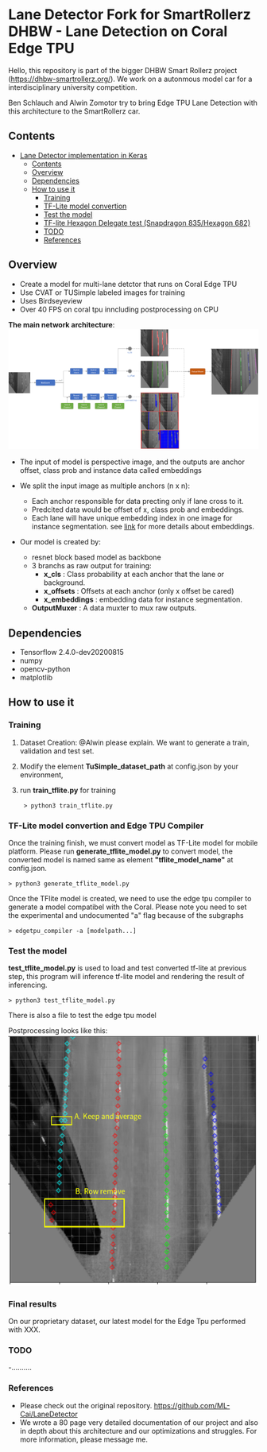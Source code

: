 # Lane Detector Fork for SmartRollerz DHBW - Lane Detection on Coral Edge TPU

Hello,
this repository is part of the bigger DHBW Smart Rollerz project (https://dhbw-smartrollerz.org/). We work on a autonmous model car for a interdisciplinary university competition. 

Ben Schlauch and Alwin Zomotor try to bring Edge TPU Lane Detection with this architecture to the SmartRollerz car. 



## Contents
- [Lane Detector implementation in Keras](#lane-detector-implementation-in-keras)
  - [Contents](#contents)
  - [Overview](#overview)
  - [Dependencies](#dependencies)
  - [How to use it](#how-to-use-it)
    - [Training](#training)
    - [TF-Lite model convertion](#tf-lite-model-convertion)
    - [Test the model](#test-the-model)
    - [TF-lite Hexagon Delegate test (Snapdragon 835/Hexagon 682)](#tf-lite-hexagon-delegate-test-snapdragon-835hexagon-682)
    - [TODO](#todo)
    - [References](#references)


## Overview
- Create a model for multi-lane detctor that runs on Coral Edge TPU
- Use CVAT or TUSimple labeled images for training
- Uses Birdseyeview
- Over 40 FPS on coral tpu inncluding postprocessing on CPU

<b>The main network architecture</b>:
![](images/model_arch.png) 

- The input of model is perspective image, and the outputs are anchor offset, class prob and instance data called embeddings
- We split the input image as multiple anchors (n x n):
  - Each anchor responsible for data precting only if lane cross to it.
  - Predcited data would be offset of x, class prob and embeddings.
  - Each lane will have unique embedding index in one image for instance segmentation. see [link](https://arxiv.org/abs/1708.02551) for more details about  embeddings.

- Our model is created by:
  -  resnet block based model as backbone
  -  3 branchs as raw output for training:
     - <b>x_cls</b> : Class probability at each anchor that the lane or background.
     - <b>x_offsets</b> :  Offsets at each anchor (only x offset be cared)
     - <b>x_embeddings</b> : embedding data for instance segmentation.
  - <b>OutputMuxer</b> : A data muxter to mux raw outputs.

## Dependencies
- Tensorflow 2.4.0-dev20200815
- numpy
- opencv-python
- matplotlib

## How to use it

### Training
1. Dataset Creation: @Alwin please explain. We want to generate a train, validation and test set. 
2. Modify the element <b>TuSimple_dataset_path</b> at config.json by your environment,
3. run <b>train_tflite.py</b> for training

        > python3 train_tflite.py

### TF-Lite model convertion and Edge TPU Compiler
Once the training finish, we must convert model as TF-Lite model for mobile platform. Please run <b>generate_tflite_model.py</b> to convert model, the converted model is named same as element <b>"tflite_model_name"</b> at config.json.

    > python3 generate_tflite_model.py

Once the TFlite model is created, we need to use the edge tpu compiler to generate a model compatibel with the Coral. Please note you need to set the experimental and undocumented "a" flag because of the subgraphs 

    > edgetpu_compiler -a [modelpath...]


### Test the model
<b>test_tflite_model.py</b> is used to load and test converted tf-lite at previous step, this program will inference tf-lite model and rendering the result of inferencing.

    > python3 test_tflite_model.py

There is also a file to test the edge tpu model

Postprocessing looks like this:
![](images/post_process_at_test.png) 


### Final results
On our proprietary dataset, our latest model for the Edge Tpu performed with XXX. 

### TODO
-..........



### References
- Please check out the original repository. https://github.com/ML-Cai/LaneDetector
- We wrote a 80 page very detailed documentation of our project and also in depth about this architecture and our optimizations and struggles. For more information, please message me. 



